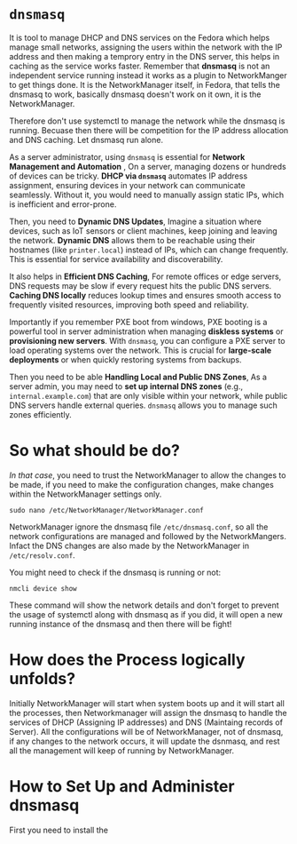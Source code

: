 # `dnsmasq`

It is tool to manage DHCP and DNS services on the Fedora which helps manage small networks, assigning the users within the network with the IP address and then making a temprory entry in the DNS server, this helps in caching as the service works faster. Remember that **dnsmasq** is not an independent service running instead it works as a plugin to NetworkManger to get things done. It is the NetworkManager itself, in Fedora, that tells the dnsmasq to work, basically dnsmasq doesn't work on it own, it is the NetworkManager. 

Therefore don't use systemctl to manage the network while the dnsmasq is running. Becuase then there will be competition for the IP address allocation and DNS caching. Let dnsmasq run alone.

As a server administrator, using `dnsmasq` is essential for **Network Management and Automation** , On a server, managing dozens or hundreds of devices can be tricky. **DHCP via `dnsmasq`** automates IP address assignment, ensuring devices in your network can communicate seamlessly. Without it, you would need to manually assign static IPs, which is inefficient and error-prone.

Then, you need to **Dynamic DNS Updates**, Imagine a situation where devices, such as IoT sensors or client machines, keep joining and leaving the network. **Dynamic DNS** allows them to be reachable using their hostnames (like `printer.local`) instead of IPs, which can change frequently. This is essential for service availability and discoverability.

It also helps in **Efficient DNS Caching**, For remote offices or edge servers, DNS requests may be slow if every request hits the public DNS servers. **Caching DNS locally** reduces lookup times and ensures smooth access to frequently visited resources, improving both speed and reliability.

Importantly if you remember PXE boot from windows, PXE booting is a powerful tool in server administration when managing **diskless systems** or **provisioning new servers**. With `dnsmasq`, you can configure a PXE server to load operating systems over the network. This is crucial for **large-scale deployments** or when quickly restoring systems from backups.

Then you need to be able **Handling Local and Public DNS Zones**, As a server admin, you may need to **set up internal DNS zones** (e.g., `internal.example.com`) that are only visible within your network, while public DNS servers handle external queries. `dnsmasq` allows you to manage such zones efficiently.


# So what should be do?

*In that case*, you need to trust the NetworkManager to allow the changes to be made, if you need to make the configuration changes, make changes within the NetworkManager settings only.

```
sudo nano /etc/NetworkManager/NetworkManager.conf
```

NetworkManager ignore the dnsmasq file `/etc/dnsmasq.conf`, so all the network configurations are managed and followed by the NetworkMangers. Infact the DNS changes are also made by the NetworkManager in `/etc/resolv.conf`. 

You might need to check if the dnsmasq is running or not:

```
nmcli device show
```

These command will show the network details and don't forget to prevent the usage of systemctl along with dnsmasq as if you did, it will open a new running instance of the dnsmasq and then there will be fight! 

# How does the Process logically unfolds?

Initially NetworkManager will start when system boots up and it will start all the processes, then Networkmanager will assign the dnsmasq to handle the services of DHCP (Assigning IP addresses) and DNS (Maintaing records of Server). All the configurations will be of NetworkManager, not of dnsmasq, if any changes to the network occurs, it will update the dsnmasq, and rest all the management will keep of running by NetworkManager.


# How to Set Up and Administer dnsmasq

First you need to install the 
